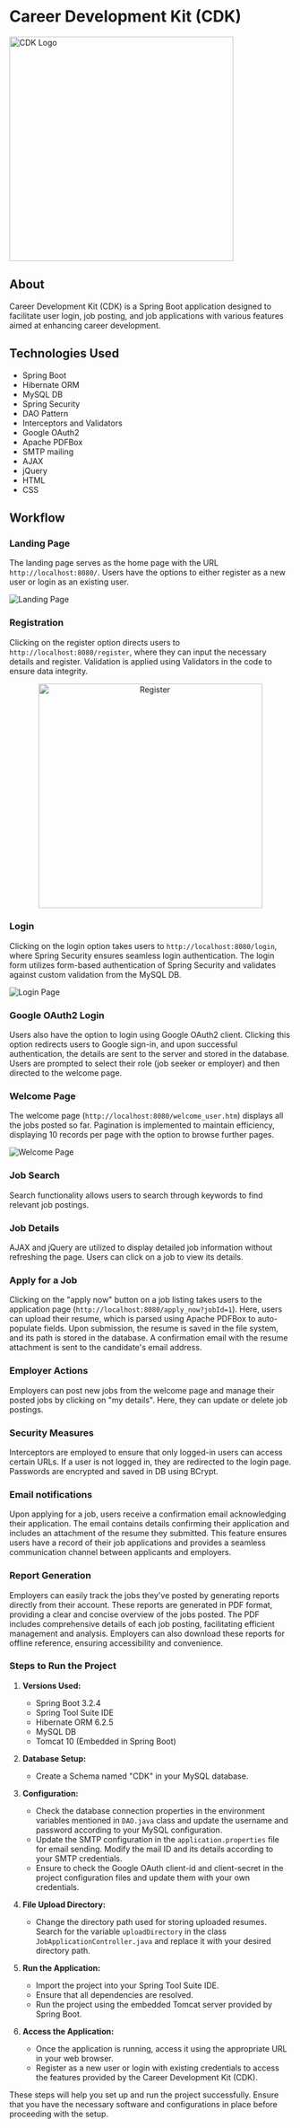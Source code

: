 # Career Development Kit (CDK)

<img src="images/logo.png" alt="CDK Logo" width="400"/>

## About

Career Development Kit (CDK) is a Spring Boot application designed to facilitate user login, job posting, and job applications with various features aimed at enhancing career development.

## Technologies Used

- Spring Boot
- Hibernate ORM
- MySQL DB
- Spring Security
- DAO Pattern
- Interceptors and Validators
- Google OAuth2
- Apache PDFBox
- SMTP mailing
- AJAX
- jQuery
- HTML
- CSS

## Workflow

### Landing Page

The landing page serves as the home page with the URL `http://localhost:8080/`. Users have the options to either register as a new user or login as an existing user.

![Landing Page](images/landing.png)

### Registration

Clicking on the register option directs users to `http://localhost:8080/register`, where they can input the necessary details and register. Validation is applied using Validators in the code to ensure data integrity.

<div align="center"><img src="images/register.png" alt="Register" width="400"/></div>

### Login

Clicking on the login option takes users to `http://localhost:8080/login`, where Spring Security ensures seamless login authentication. The login form utilizes form-based authentication of Spring Security and validates against custom validation from the MySQL DB.

![Login Page](images/login.png)

### Google OAuth2 Login

Users also have the option to login using Google OAuth2 client. Clicking this option redirects users to Google sign-in, and upon successful authentication, the details are sent to the server and stored in the database. Users are prompted to select their role (job seeker or employer) and then directed to the welcome page.

### Welcome Page

The welcome page (`http://localhost:8080/welcome_user.htm`) displays all the jobs posted so far. Pagination is implemented to maintain efficiency, displaying 10 records per page with the option to browse further pages.

![Welcome Page](images/welcome.png)

### Job Search

Search functionality allows users to search through keywords to find relevant job postings.

### Job Details

AJAX and jQuery are utilized to display detailed job information without refreshing the page. Users can click on a job to view its details.

### Apply for a Job

Clicking on the "apply now" button on a job listing takes users to the application page (`http://localhost:8080/apply_now?jobId=1`). Here, users can upload their resume, which is parsed using Apache PDFBox to auto-populate fields. Upon submission, the resume is saved in the file system, and its path is stored in the database. A confirmation email with the resume attachment is sent to the candidate's email address.

### Employer Actions

Employers can post new jobs from the welcome page and manage their posted jobs by clicking on "my details". Here, they can update or delete job postings.

### Security Measures

Interceptors are employed to ensure that only logged-in users can access certain URLs. If a user is not logged in, they are redirected to the login page.
Passwords are encrypted and saved in DB using BCrypt.

### Email notifications

Upon applying for a job, users receive a confirmation email acknowledging their application. The email contains details confirming their application and includes an attachment of the resume they submitted. This feature ensures users have a record of their job applications and provides a seamless communication channel between applicants and employers.

### Report Generation

Employers can easily track the jobs they've posted by generating reports directly from their account. These reports are generated in PDF format, providing a clear and concise overview of the jobs posted. The PDF includes comprehensive details of each job posting, facilitating efficient management and analysis. Employers can also download these reports for offline reference, ensuring accessibility and convenience.

### Steps to Run the Project

1. **Versions Used:**
   - Spring Boot 3.2.4
   - Spring Tool Suite IDE
   - Hibernate ORM 6.2.5
   - MySQL DB
   - Tomcat 10 (Embedded in Spring Boot)

2. **Database Setup:**
   - Create a Schema named "CDK" in your MySQL database.

3. **Configuration:**
   - Check the database connection properties in the environment variables mentioned in `DAO.java` class and update the username and password according to your MySQL configuration.
   - Update the SMTP configuration in the `application.properties` file for email sending. Modify the mail ID and its details according to your SMTP credentials.
   - Ensure to check the Google OAuth client-id and client-secret in the project configuration files and update them with your own credentials.

4. **File Upload Directory:**
   - Change the directory path used for storing uploaded resumes. Search for the variable `uploadDirectory` in the class `JobApplicationController.java` and replace it with your desired directory path.

5. **Run the Application:**
   - Import the project into your Spring Tool Suite IDE.
   - Ensure that all dependencies are resolved.
   - Run the project using the embedded Tomcat server provided by Spring Boot.

6. **Access the Application:**
   - Once the application is running, access it using the appropriate URL in your web browser.
   - Register as a new user or login with existing credentials to access the features provided by the Career Development Kit (CDK).

These steps will help you set up and run the project successfully. Ensure that you have the necessary software and configurations in place before proceeding with the setup.




